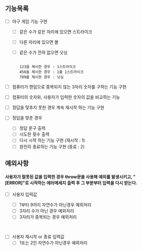 ## 기능목록

- [ ] 야구 게임 기능 구현

  - [ ] 같은 수가 같은 자리에 있으면 스트라이크
  - [ ] 다른 자리에 있으면 볼
  - [ ] 같은 수가 전혀 없으면 낫싱

    ```

    123을 제시한 경우 : 1스트라이크
    456을 제시한 경우 : 1볼 1스트라이크
    789를 제시한 경우 : 낫싱

    ```

- [ ] 컴퓨터가 랜덤으로 중복되지 않는 3자리 숫자를 구하는 기능 구현
- [ ] 컴퓨터의 숫자와, 사용자가 입력한 숫자의 값을 비교하는 기능
- [ ] 정답을 맞추지 못한 경우 계속 재시작 하는 기능 구현
- [ ] 정답을 맞춘 경우
  - [ ] 정답 문구 출력
  - [ ] 시도한 횟수 출력
  - [ ] 다시 시작 하는 기능 구현 (재시작 : 1)
  - [ ] 완전히 종료하는 기능 구현 (종료 : 2)

## 예외사항

#### 사용자가 잘못된 값을 입력한 경우 throw문을 사용해 예외를 발생시키고, "[ERROR]"로 시작하는 에러메세지 출력 후 그 부분부터 입력을 다시 받는다.

- [ ] 사용자 입력값

  - [ ] 1부터 9까지 자연수가 아닌경우 예외처리
  - [ ] 3자리 수가 아닌 경우 예외처리
  - [ ] 3자리가 중복되는 경우 예외처리

<br>

- [ ] 사용자 재시작 or 종료 입력값
  - [ ] 1또는 2인 자연수가 아닌경우 예외처리
